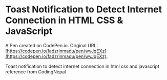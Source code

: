 # Toast Notification to Detect Internet Connection in HTML CSS & JavaScript

A Pen created on CodePen.io. Original URL: [https://codepen.io/fadzrinmadu/pen/wvJqEXz](https://codepen.io/fadzrinmadu/pen/wvJqEXz).

Toast notification to detect internet connection in html css and javascript reference from CodingNepal